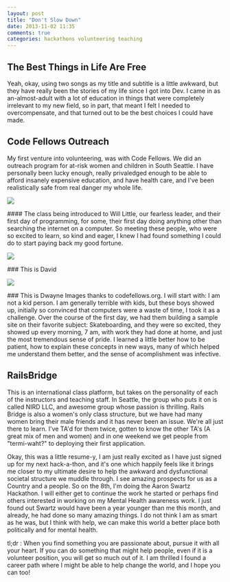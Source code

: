 ```yaml
---
layout: post
title: "Don't Slow Down"
date: 2013-11-02 11:35
comments: true
categories: hackathons volunteering teaching
---
```

## The Best Things in Life Are Free

Yeah, okay, using two songs as my title and subtitle is a little awkward, but they have really been the stories of my life since I got into Dev. I came in as an-almost-adult with a lot of education in things that were completely irrelevant to my new field, so in part, that meant I felt I needed to overcompensate, and that turned out to be the best choices I could have made.
## Code Fellows Outreach
My first venture into volunteering, was with Code Fellows. We did an outreach program for at-risk women and children in South Seattle. I have personally been lucky enough, really privaledged enough to be able to afford insanely expensive education, and have health care, and I've been realistically safe from real danger my whole life.
<p><img src="/images/CFoutreach.jpg"></p>
#### The class being introduced to Will Little, our fearless leader, and their first day of programming, for some, their first day doing anything other than searching the internet on a computer.
So meeting these people, who were so excited to learn, so kind and eager, I knew I had found something I could do to start paying back my good fortune.
<p><img src="/images/David.jpg"></p>
### This is David
<p><img src="/images/Dwayne.jpg"></p>
### This is Dwayne
Images thanks to codefellows.org. I will start with: I am not a kid person. I am generally terrible with kids, but these boys showed up, initially so convinced that computers were a waste of time, I took it as a challenge. Over the course of the first day, we had them building a sample site on their favorite subject: Skateboarding, and they were so excited, they showed up every morning, 7 am, with work they had done at home, and just the most tremendous sense of pride. I learned a little better how to be patient, how to explain these concepts in new ways, many of which helped me understand them better, and the sense of acomplishment was infective.

## RailsBridge
This is an international class platform, but takes on the personality of each of the instructors and teaching staff. In Seattle, the group who puts it on is called NIRD LLC, and awesome group whose passion is thrilling.
Rails Bridge is also a women's only class structure, but we have had many women bring their male friends and it has never been an issue. We're all just there to learn. I\'ve TA'd for them twice, gotten to know the other TA\'s (A great mix of men and women) and in one weekend we get people from "termi-waht?" to deploying their first application.

Okay, this was a little resume-y, I am just really excited as I have just signed up for my next hack-a-thon, and it's one which happily feels like it brings me closer to my ultimate desire to help the awkward and dysfunctional societal structure we muddle through. I see amazing prospects for us as a Country and a people. So on the 8th, I\'m doing the Aaron Swartz Hackathon. I will either get to continue the work he started or perhaps find others interested in working on my Mental Health awareness work.
I just found out Swartz would have been a year younger than me this month, and already, he had done so many amazing things. I do not think I am as smart as he was, but I think with help, we can make this world a better place both politically and for mental health.

tl;dr : When you find something you are passionate about, pursue it with all your heart. If you can do something that might help people, even if it is a volunteer position, you will get so much out of it. I am thrilled I found a career path where I might be able to help change the world, and I hope you can too!
